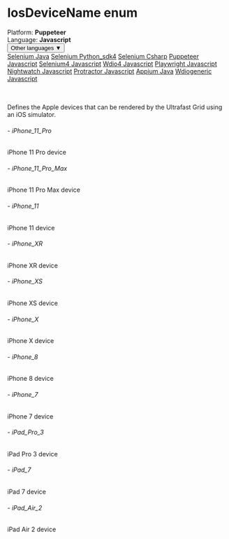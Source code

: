 # IosDeviceName enum
<div class='platform-bar-container-div'><div class='platform-bar-div'>Platform:  <b> Puppeteer</b>
</div><div class='platform-bar-div'>Language: <b>Javascript</b></div><div class='dropdown-button-container-div'><button class='sdk-language-dropdown-button'>Other languages ▼</button><div class='dropdown-content'>
<a href='../../selenium/java/iosdevicename'>Selenium Java</a>
<a href='../../selenium/python_sdk4/iosdevicename'>Selenium Python_sdk4</a>
<a href='../../selenium/csharp/iosdevicename'>Selenium Csharp</a>
<a href='../../puppeteer/javascript/iosdevicename'>Puppeteer Javascript</a>
<a href='../../selenium4/javascript/iosdevicename'>Selenium4 Javascript</a>
<a href='../../wdio4/javascript/iosdevicename'>Wdio4 Javascript</a>
<a href='../../playwright/javascript/iosdevicename'>Playwright Javascript</a>
<a href='../../nightwatch/javascript/iosdevicename'>Nightwatch Javascript</a>
<a href='../../protractor/javascript/iosdevicename'>Protractor Javascript</a>
<a href='../../appium/java/iosdevicename'>Appium Java</a>
<a href='../../wdiogeneric/javascript/iosdevicename'>Wdiogeneric Javascript</a>
</div></div><br /><br /></div>

Defines the Apple devices that can be rendered by the Ultrafast Grid using an iOS simulator. 
###### - iPhone_11_Pro 
 iPhone 11 Pro device 
 ###### - iPhone_11_Pro_Max 
 iPhone 11 Pro Max device 
 ###### - iPhone_11 
 iPhone 11 device 
 ###### - iPhone_XR 
 iPhone XR device 
 ###### - iPhone_XS 
 iPhone XS device 
 ###### - iPhone_X 
 iPhone X device 
 ###### - iPhone_8 
 iPhone 8 device 
 ###### - iPhone_7 
 iPhone 7 device 
 ###### - iPad_Pro_3 
 iPad Pro 3 device 
 ###### - iPad_7 
 iPad 7 device 
 ###### - iPad_Air_2 
 iPad Air 2 device 
 
